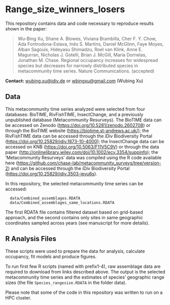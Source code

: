 # Range_size_winners_losers
This repository contains data and code necessary to reproduce results shown in the paper:  
> Wu-Bing Xu, Shane A. Blowes, Viviana Brambilla, Cher F. Y. Chow, Ada Fontrodona-Eslava, Inês S. Martins, Daniel McGlinn, Faye Moyes, Alban Sagouis, Hideyasu Shimadzu, Roel van Klink, Anne E. Magurran, Nicholas J. Gotelli, Brian J. McGill, Maria Dornelas, Jonathan M. Chase. Regional occupancy increases for widespread species but decreases for narrowly distributed species in metacommunity time series. Nature Communications. (accepted)

**Contact:** wubing.xu@idiv.de or wbingxu@gmail.com (Wubing Xu)

## Data
This metacommunity time series analyzed were selected from four databases: BioTIME, RivFishTIME, InsectChange, and a previously unpublished database (Metacommunity Resurveys). The BioTIME data can be accessed on Zenodo (https://doi.org/10.5281/zenodo.2602708) or through the BioTIME website (https://biotime.st-andrews.ac.uk/); the RivFishTIME data can be accessed through the iDiv Biodiversity Portal (https://doi.org/10.25829/idiv.1873-10-4000); the InsectChange data can be accessed on KNB (https://doi.org/10.5063/F11V5C9V) or through the data paper (http://onlinelibrary.wiley.com/doi/10.1002/ecy.3354/suppinfo); the ‘Metacommunity Resurveys’ data was compiled using the R code available here (https://github.com/chase-lab/metacommunity_surveys/tree/version-2) and can be accessed through the iDiv Biodiversity Portal (https://doi.org/10.25829/idiv.3503-jevu6s).

In this repository, the selected metacommunity time series can be accessed:
```
  data/Combined_assemblages.RDATA
  data/Combined_assemblages_same_locations.RDATA
```

The first RDATA file contains filtered dataset based on grid-based approach, and the second contains only sites in same geographic coordinates sampled across years (see manuscript for more details).

## R Analysis Files
These scripts were used to prepare the data for analysis, calculate occupancy, fit models and produce figures.

To run first few R scripts (named with prefix1-4), raw assemblage data are required to download from links described above. The output is the selected metacommunity time series and the estimates of species’ geographic range sizes (the file `Species_rangesize.RDATA` in the folder data).

Please note that some of the code in this repository was written to run on a HPC cluster.
